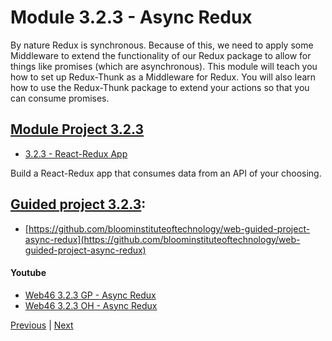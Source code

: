 #  Module 3.2.3 - Async Redux

By nature Redux is synchronous. Because of this, we need to apply some Middleware to extend the functionality of our Redux package to allow for things like promises (which are asynchronous). This module will teach you how to set up Redux-Thunk as a Middleware for Redux. You will also learn how to use the Redux-Thunk package to extend your actions so that you can consume promises.

##  [Module Project 3.2.3](./Assign323/README.md)

-   [3.2.3 - React-Redux App](https://github.com/bloominstituteoftechnology/web-module-project-async-redux)

Build a React-Redux app that consumes data from an API of your choosing.

## [Guided project 3.2.3](./Guided323):

-   [https://github.com/bloominstituteoftechnology/web-guided-project-async-redux](https://github.com/bloominstituteoftechnology/web-guided-project-async-redux)

####    Youtube

-  [Web46 3.2.3 GP - Async Redux](https://www.youtube.com/watch?v=HQo-qedtgBU)
-  [Web46 3.2.3 OH - Async Redux]()



[Previous](./Object_3.md) | [Next](./QA.md)